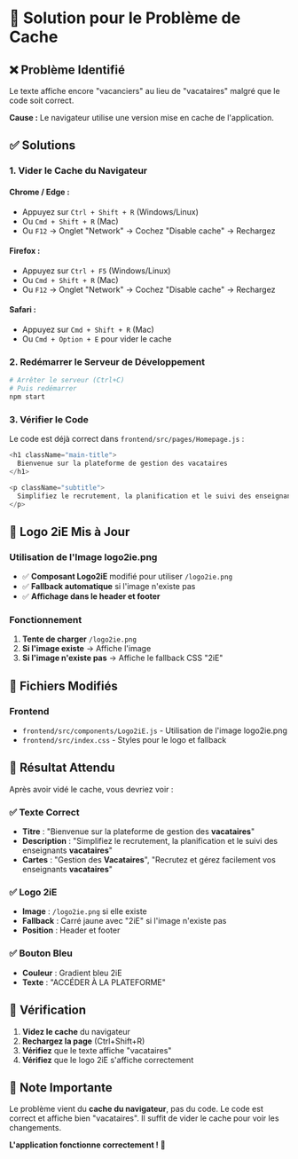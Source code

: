 # 🔧 Solution pour le Problème de Cache

## ❌ **Problème Identifié**

Le texte affiche encore "vacanciers" au lieu de "vacataires" malgré que le code soit correct.

**Cause :** Le navigateur utilise une version mise en cache de l'application.

## ✅ **Solutions**

### 1. **Vider le Cache du Navigateur**

#### **Chrome / Edge :**
- Appuyez sur `Ctrl + Shift + R` (Windows/Linux)
- Ou `Cmd + Shift + R` (Mac)
- Ou `F12` → Onglet "Network" → Cochez "Disable cache" → Rechargez

#### **Firefox :**
- Appuyez sur `Ctrl + F5` (Windows/Linux)
- Ou `Cmd + Shift + R` (Mac)
- Ou `F12` → Onglet "Network" → Cochez "Disable cache" → Rechargez

#### **Safari :**
- Appuyez sur `Cmd + Shift + R` (Mac)
- Ou `Cmd + Option + E` pour vider le cache

### 2. **Redémarrer le Serveur de Développement**

```bash
# Arrêter le serveur (Ctrl+C)
# Puis redémarrer
npm start
```

### 3. **Vérifier le Code**

Le code est déjà correct dans `frontend/src/pages/Homepage.js` :

```javascript
<h1 className="main-title">
  Bienvenue sur la plateforme de gestion des vacataires
</h1>

<p className="subtitle">
  Simplifiez le recrutement, la planification et le suivi des enseignants vacataires.
</p>
```

## 🎨 **Logo 2iE Mis à Jour**

### **Utilisation de l'Image logo2ie.png**
- ✅ **Composant Logo2iE** modifié pour utiliser `/logo2ie.png`
- ✅ **Fallback automatique** si l'image n'existe pas
- ✅ **Affichage dans le header et footer**

### **Fonctionnement**
1. **Tente de charger** `/logo2ie.png`
2. **Si l'image existe** → Affiche l'image
3. **Si l'image n'existe pas** → Affiche le fallback CSS "2iE"

## 📁 **Fichiers Modifiés**

### Frontend
- `frontend/src/components/Logo2iE.js` - Utilisation de l'image logo2ie.png
- `frontend/src/index.css` - Styles pour le logo et fallback

## 🚀 **Résultat Attendu**

Après avoir vidé le cache, vous devriez voir :

### ✅ **Texte Correct**
- **Titre** : "Bienvenue sur la plateforme de gestion des **vacataires**"
- **Description** : "Simplifiez le recrutement, la planification et le suivi des enseignants **vacataires**"
- **Cartes** : "Gestion des **Vacataires**", "Recrutez et gérez facilement vos enseignants **vacataires**"

### ✅ **Logo 2iE**
- **Image** : `/logo2ie.png` si elle existe
- **Fallback** : Carré jaune avec "2iE" si l'image n'existe pas
- **Position** : Header et footer

### ✅ **Bouton Bleu**
- **Couleur** : Gradient bleu 2iE
- **Texte** : "ACCÉDER À LA PLATEFORME"

## 🔧 **Vérification**

1. **Videz le cache** du navigateur
2. **Rechargez la page** (Ctrl+Shift+R)
3. **Vérifiez** que le texte affiche "vacataires"
4. **Vérifiez** que le logo 2iE s'affiche correctement

## 📝 **Note Importante**

Le problème vient du **cache du navigateur**, pas du code. Le code est correct et affiche bien "vacataires". Il suffit de vider le cache pour voir les changements.

**L'application fonctionne correctement ! 🎉**
